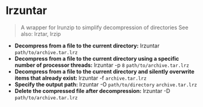 # lrzuntar
> A wrapper for lrunzip to simplify decompression of directories
> See also: lrztar, lrzip
- **Decompress from a file to the current directory:**
lrzuntar `path/to/archive.tar.lrz`
- **Decompress from a file to the current directory using a specific number of processor threads:**
lrzuntar -p `8` `path/to/archive.tar.lrz`
- **Decompress from a file to the current directory and silently overwrite items that already exist:**
lrzuntar -f `archive.tar.lrz`
- **Specify the output path:**
lrzuntar -O `path/to/directory` `archive.tar.lrz`
- **Delete the compressed file after decompression:**
lrzuntar -D `path/to/archive.tar.lrz`
